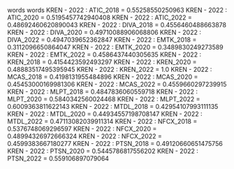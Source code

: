 words
words
KREN - 2022 : ATIC_2018 = 0.55258550250963
KREN - 2022 : ATIC_2020 = 0.5195457742940408
KREN - 2022 : ATIC_2022 = 0.48692460620890043
KREN - 2022 : DIVA_2018 = 0.4556460488663878
KREN - 2022 : DIVA_2020 = 0.49710088906068806
KREN - 2022 : DIVA_2022 = 0.4947039652362847
KREN - 2022 : EMTK_2018 = 0.3112096650864047
KREN - 2022 : EMTK_2020 = 0.3489830249273589
KREN - 2022 : EMTK_2022 = 0.4586437440305635
KREN - 2022 : KREN_2018 = 0.4154423592493297
KREN - 2022 : KREN_2020 = 0.48883517495395945
KREN - 2022 : KREN_2022 = 1.0
KREN - 2022 : MCAS_2018 = 0.4198131955484896
KREN - 2022 : MCAS_2020 = 0.45453000169981306
KREN - 2022 : MCAS_2022 = 0.4559660297239915
KREN - 2022 : MLPT_2018 = 0.4847836060559718
KREN - 2022 : MLPT_2020 = 0.5840342560024468
KREN - 2022 : MLPT_2022 = 0.6009363811622143
KREN - 2022 : MTDL_2018 = 0.42954107993111135
KREN - 2022 : MTDL_2020 = 0.44934557198708147
KREN - 2022 : MTDL_2022 = 0.47113082039911314
KREN - 2022 : NFCX_2018 = 0.5376748069296597
KREN - 2022 : NFCX_2020 = 0.48994326972666324
KREN - 2022 : NFCX_2022 = 0.4599383667180277
KREN - 2022 : PTSN_2018 = 0.49120660651475756
KREN - 2022 : PTSN_2020 = 0.5445786817556202
KREN - 2022 : PTSN_2022 = 0.559106897079064
